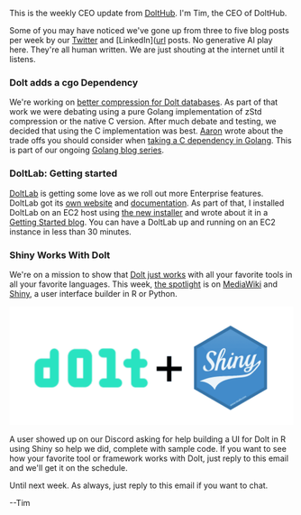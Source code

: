 This is the weekly CEO update from [DoltHub](https://www.dolthub.com/). I'm Tim, the CEO of DoltHub. 

Some of you may have noticed we've gone up from three to five blog posts per week by our [Twitter](https://twitter.com/DoltHub) and [LinkedIn]([url](https://www.linkedin.com/company/dolthubinc) posts. No generative AI play here. They're all human written. We are just shouting at the internet until it listens. 

### Dolt adds a cgo Dependency

We're working on [better compression for Dolt databases](https://www.dolthub.com/blog/2024-04-22-dolt-storage-dictionaries/). As part of that work we were debating using a pure Golang implementation of zStd compression or the native C version. After much debate and testing, we decided that using the C implementation was best. [Aaron](https://www.dolthub.com/team#aaron) wrote about the trade offs you should consider when [taking a C dependency in Golang](https://www.dolthub.com/blog/2024-05-01-cgo-tradeoffs/). This is part of our ongoing [Golang blog series](https://www.dolthub.com/blog/?q=golang).

### DoltLab: Getting started

[DoltLab](https://www.dolthub.com) is getting some love as we roll out more Enterprise features. DoltLab got its [own website](https://www.doltlab.com/) and [documentation](https://docs.doltlab.com/). As part of that, I installed DoltLab on an EC2 host using [the new installer](https://www.dolthub.com/blog/2024-04-11-doltlab-installer/) and wrote about it in a [Getting Started blog](https://www.dolthub.com/blog/2024-05-02-doltlab-getting-started/). You can have a DoltLab up and running on an EC2 instance in less than 30 minutes.

### Shiny Works With Dolt

We're on a mission to show that [Dolt just works](https://docs.dolthub.com/guides/dolt-tested-apps) with all your favorite tools in all your favorite languages. This week, [the spotlight](https://www.dolthub.com/blog/2024-04-26-dolt-r-shiny/) is on [MediaWiki](https://www.mediawiki.org/wiki/MediaWiki) and [Shiny](https://shiny.posit.co/), a user interface builder in R or Python.

[![Dolt + Shiny](../images/dolt-shiny.png)](https://www.dolthub.com/blog/2024-04-26-dolt-r-shiny/)

A user showed up on our Discord asking for help building a UI for Dolt in R using Shiny so help we did, complete with sample code. If you want to see how your favorite tool or framework works with Dolt, just reply to this email and we'll get it on the schedule.

Until next week. As always, just reply to this email if you want to chat.

--Tim
